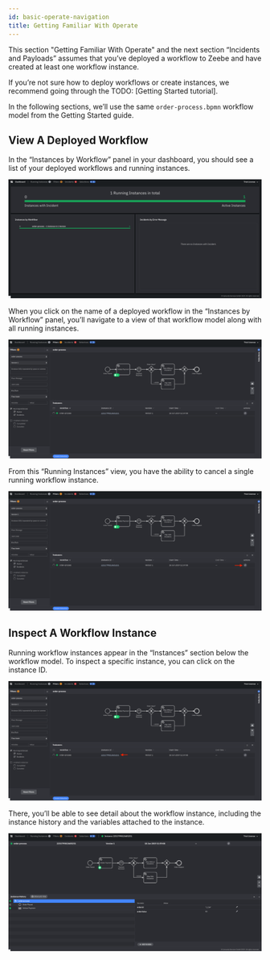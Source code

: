 ```yaml
---
id: basic-operate-navigation
title: Getting Familiar With Operate
---
```


This section "Getting Familiar With Operate" and the next section “Incidents and Payloads” assumes that you’ve deployed a workflow to Zeebe and have created at least one workflow instance. 

If you’re not sure how to deploy workflows or create instances, we recommend going through the TODO: [Getting Started tutorial]. 

In the following sections, we’ll use the same `order-process.bpmn` workflow model from the Getting Started guide. 

## View A Deployed Workflow

In the “Instances by Workflow” panel in your dashboard, you should see a list of your deployed workflows and running instances. 

![operate-dash-with-workflows](./img/Operate-Dashboard-Deployed-Workflow.png)

When you click on the name of a deployed workflow in the “Instances by Workflow” panel, you’ll navigate to a view of that workflow model along with all running instances.

![operate-view-workflow](./img/Operate-View-Workflow.png)

From this “Running Instances” view, you have the ability to cancel a single running workflow instance. 

![operate-cancel-workflow-instance](./img/Operate-View-Workflow-Cancel.png)

## Inspect A Workflow Instance

Running workflow instances appear in the “Instances” section below the workflow model. To inspect a specific instance, you can click on the instance ID. 

![operate-inspect-instance](./img/Operate-Workflow-Instance-ID.png)

There, you’ll be able to see detail about the workflow instance, including the instance history and the variables attached to the instance. 

![operate-view-instance-detail](./img/Operate-View-Instance-Detail.png)


